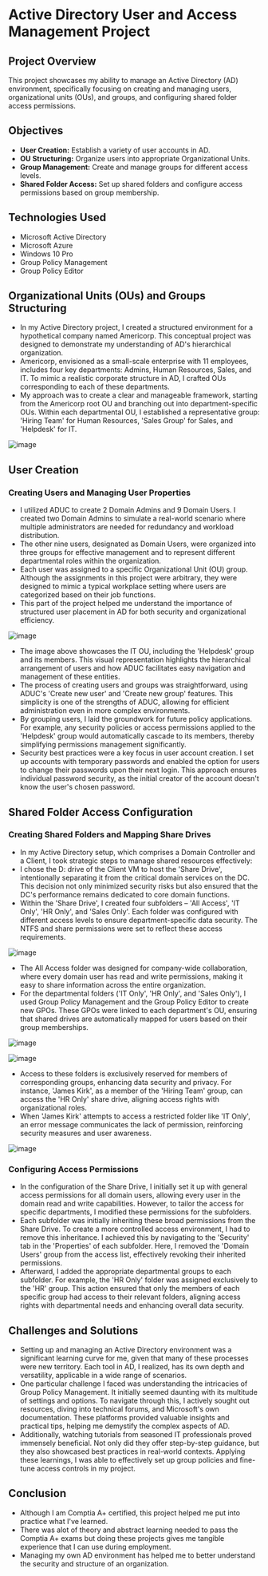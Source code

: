 # Active Directory User and Access Management Project

## Project Overview
This project showcases my ability to manage an Active Directory (AD) environment, specifically focusing on creating and managing users, organizational units (OUs), and groups, and configuring shared folder access permissions.

## Objectives
- **User Creation:** Establish a variety of user accounts in AD.
- **OU Structuring:** Organize users into appropriate Organizational Units.
- **Group Management:** Create and manage groups for different access levels.
- **Shared Folder Access:** Set up shared folders and configure access permissions based on group membership.

## Technologies Used
- Microsoft Active Directory
- Microsoft Azure
- Windows 10 Pro
- Group Policy Management
- Group Policy Editor

## Organizational Units (OUs) and Groups Structuring
- In my Active Directory project, I created a structured environment for a hypothetical company named Americorp. This conceptual project was designed to demonstrate my understanding of AD's hierarchical organization.
- Americorp, envisioned as a small-scale enterprise with 11 employees, includes four key departments: Admins, Human Resources, Sales, and IT. To mimic a realistic corporate structure in AD, I crafted OUs corresponding to each of these departments.
- My approach was to create a clear and manageable framework, starting from the Americorp root OU and branching out into department-specific OUs. Within each departmental OU, I established a representative group: 'Hiring Team' for Human Resources, 'Sales Group' for Sales, and 'Helpdesk' for IT.

![image](https://github.com/teher0094/Active-Directory-/assets/153027290/9e3d0f12-1f26-40ea-955f-9ed1672bc478)

## User Creation

### Creating Users and Managing User Properties  
- I utilized ADUC to create 2 Domain Admins and 9 Domain Users. I created two Domain Admins to simulate a real-world scenario where multiple administrators are needed for redundancy and workload distribution.
- The other nine users, designated as Domain Users, were organized into three groups for effective management and to represent different departmental roles within the organization.
- Each user was assigned to a specific Organizational Unit (OU) group. Although the assignments in this project were arbitrary, they were designed to mimic a typical workplace setting where users are categorized based on their job functions.
- This part of the project helped me understand the importance of structured user placement in AD for both security and organizational efficiency.

![image](https://github.com/teher0094/Active-Directory-/assets/153027290/4dd2f0b6-c80d-4bba-a94a-1b467ebc12f1)

- The image above showcases the IT OU, including the 'Helpdesk' group and its members. This visual representation highlights the hierarchical arrangement of users and how ADUC facilitates easy navigation and management of these entities.
- The process of creating users and groups was straightforward, using ADUC's 'Create new user' and 'Create new group' features. This simplicity is one of the strengths of ADUC, allowing for efficient administration even in more complex environments.
- By grouping users, I laid the groundwork for future policy applications. For example, any security policies or access permissions applied to the 'Helpdesk' group would automatically cascade to its members, thereby simplifying permissions management significantly.
- Security best practices were a key focus in user account creation. I set up accounts with temporary passwords and enabled the option for users to change their passwords upon their next login. This approach ensures individual password security, as the initial creator of the account doesn't know the user's chosen password.

## Shared Folder Access Configuration

### Creating Shared Folders and Mapping Share Drives
- In my Active Directory setup, which comprises a Domain Controller and a Client, I took strategic steps to manage shared resources effectively:
- I chose the D: drive of the Client VM to host the 'Share Drive', intentionally separating it from the critical domain services on the DC. This decision not only minimized security risks but also ensured that the DC's performance remains dedicated to core domain functions.
- Within the 'Share Drive', I created four subfolders – 'All Access', 'IT Only', 'HR Only', and 'Sales Only'. Each folder was configured with different access levels to ensure department-specific data security. The NTFS and share permissions were set to reflect these access requirements.

 ![image](https://github.com/teher0094/Active-Directory-/assets/153027290/f29a2222-3059-4768-aefe-0160d4c5e102)


- The All Access folder was designed for company-wide collaboration, where every domain user has read and write permissions, making it easy to share information across the entire organization.
- For the departmental folders ('IT Only', 'HR Only', and 'Sales Only'), I used Group Policy Management and the Group Policy Editor to create new GPOs. These GPOs were linked to each department's OU, ensuring that shared drives are automatically mapped for users based on their group memberships.

![image](https://github.com/teher0094/Active-Directory-/assets/153027290/44051984-2044-416b-8d28-9e621fcde443)


![image](https://github.com/teher0094/Active-Directory-/assets/153027290/7d3e5f43-d272-4f9c-85f1-45ebde97e77d)

- Access to these folders is exclusively reserved for members of corresponding groups, enhancing data security and privacy. For instance, 'James Kirk', as a member of the 'Hiring Team' group, can access the 'HR Only' share drive, aligning access rights with organizational roles.
- When 'James Kirk' attempts to access a restricted folder like 'IT Only', an error message communicates the lack of permission, reinforcing security measures and user awareness.

![image](https://github.com/teher0094/Active-Directory-/assets/153027290/16b1c113-8759-4adb-85be-dc7ca6f82fd5)


### Configuring Access Permissions
- In the configuration of the Share Drive, I initially set it up with general access permissions for all domain users, allowing every user in the domain read and write capabilities. However, to tailor the access for specific departments, I modified these permissions for the subfolders.
- Each subfolder was initially inheriting these broad permissions from the Share Drive. To create a more controlled access environment, I had to remove this inheritance. I achieved this by navigating to the 'Security' tab in the 'Properties' of each subfolder. Here, I removed the 'Domain Users' group from the access list, effectively revoking their inherited permissions.
- Afterward, I added the appropriate departmental groups to each subfolder. For example, the 'HR Only' folder was assigned exclusively to the 'HR' group. This action ensured that only the members of each specific group had access to their relevant folders, aligning access rights with departmental needs and enhancing overall data security.

## Challenges and Solutions
- Setting up and managing an Active Directory environment was a significant learning curve for me, given that many of these processes were new territory. Each tool in AD, I realized, has its own depth and versatility, applicable in a wide range of scenarios.
- One particular challenge I faced was understanding the intricacies of Group Policy Management. It initially seemed daunting with its multitude of settings and options. To navigate through this, I actively sought out resources, diving into technical forums, and Microsoft's own documentation. These platforms provided valuable insights and practical tips, helping me demystify the complex aspects of AD.
- Additionally, watching tutorials from seasoned IT professionals proved immensely beneficial. Not only did they offer step-by-step guidance, but they also showcased best practices in real-world contexts. Applying these learnings, I was able to effectively set up group policies and fine-tune access controls in my project.

## Conclusion
- Although I am Comptia A+ certified, this project helped me put into practice what I've learned.
- There was alot of theory and abstract learning needed to pass the Comptia A+ exams but doing these projects gives me tangible experience that I can use during employment.
- Managing my own AD environment has helped me to better understand the security and structure of an organization.  


